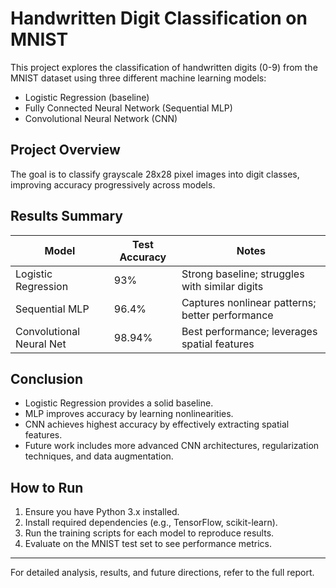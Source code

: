 # Handwritten Digit Classification on MNIST

This project explores the classification of handwritten digits (0-9) from the MNIST dataset using three different machine learning models:

- Logistic Regression (baseline)
- Fully Connected Neural Network (Sequential MLP)
- Convolutional Neural Network (CNN)

## Project Overview

The goal is to classify grayscale 28x28 pixel images into digit classes, improving accuracy progressively across models.

## Results Summary

| Model                   | Test Accuracy | Notes                                         |
|-------------------------|---------------|-----------------------------------------------|
| Logistic Regression     | 93%           | Strong baseline; struggles with similar digits |
| Sequential MLP          | 96.4%         | Captures nonlinear patterns; better performance |
| Convolutional Neural Net | 98.94%        | Best performance; leverages spatial features  |

## Conclusion

- Logistic Regression provides a solid baseline.
- MLP improves accuracy by learning nonlinearities.
- CNN achieves highest accuracy by effectively extracting spatial features.
- Future work includes more advanced CNN architectures, regularization techniques, and data augmentation.

## How to Run

1. Ensure you have Python 3.x installed.
2. Install required dependencies (e.g., TensorFlow, scikit-learn).
3. Run the training scripts for each model to reproduce results.
4. Evaluate on the MNIST test set to see performance metrics.

---

For detailed analysis, results, and future directions, refer to the full report.

